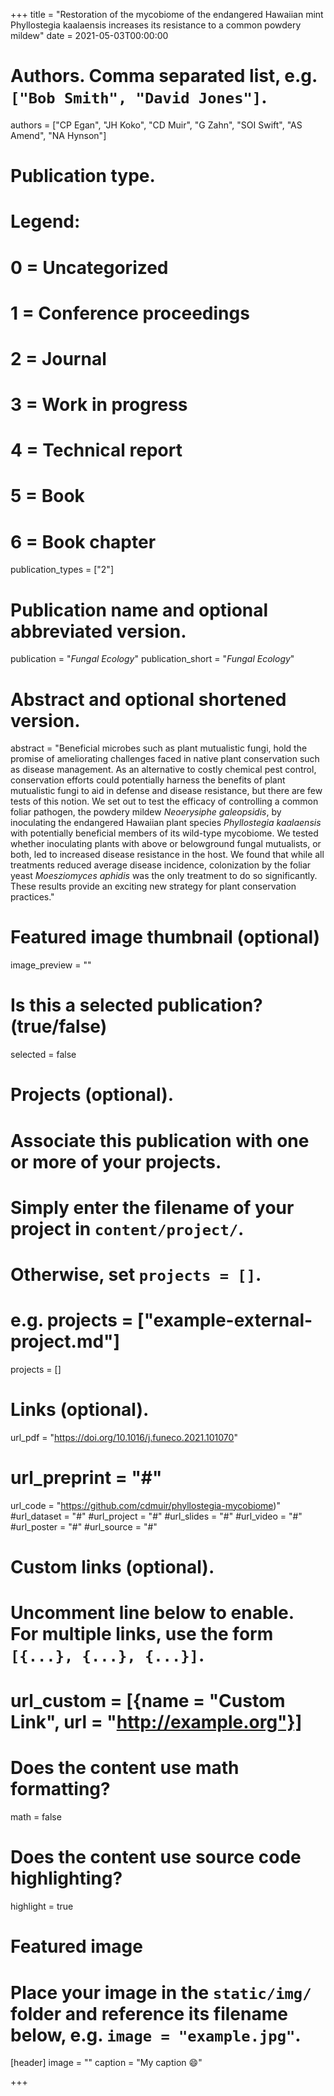 +++
title = "Restoration of the mycobiome of the endangered Hawaiian mint Phyllostegia kaalaensis increases its resistance to a common powdery mildew"
date = 2021-05-03T00:00:00

# Authors. Comma separated list, e.g. `["Bob Smith", "David Jones"]`.
authors = ["CP Egan", "JH Koko", "CD Muir", "G Zahn", "SOI Swift", "AS Amend", "NA Hynson"]

# Publication type.
# Legend:
# 0 = Uncategorized
# 1 = Conference proceedings
# 2 = Journal
# 3 = Work in progress
# 4 = Technical report
# 5 = Book
# 6 = Book chapter
publication_types = ["2"]

# Publication name and optional abbreviated version.
publication = "*Fungal Ecology*"
publication_short = "*Fungal Ecology*"

# Abstract and optional shortened version.
abstract = "Beneficial microbes such as plant mutualistic fungi, hold the promise of ameliorating challenges faced in native plant conservation such as disease management. As an alternative to costly chemical pest control, conservation efforts could potentially harness the benefits of plant mutualistic fungi to aid in defense and disease resistance, but there are few tests of this notion. We set out to test the efficacy of controlling a common foliar pathogen, the powdery mildew *Neoerysiphe galeopsidis*, by inoculating the endangered Hawaiian plant species *Phyllostegia kaalaensis* with potentially beneficial members of its wild-type mycobiome. We tested whether inoculating plants with above or belowground fungal mutualists, or both, led to increased disease resistance in the host. We found that while all treatments reduced average disease incidence, colonization by the foliar yeast *Moesziomyces aphidis* was the only treatment to do so significantly. These results provide an exciting new strategy for plant conservation practices."

# Featured image thumbnail (optional)
image_preview = ""

# Is this a selected publication? (true/false)
selected = false

# Projects (optional).
#   Associate this publication with one or more of your projects.
#   Simply enter the filename of your project in `content/project/`.
#   Otherwise, set `projects = []`.
#   e.g. projects = ["example-external-project.md"]
projects = []

# Links (optional).
url_pdf = "https://doi.org/10.1016/j.funeco.2021.101070"
# url_preprint = "#"
url_code = "https://github.com/cdmuir/phyllostegia-mycobiome)"
#url_dataset = "#"
#url_project = "#"
#url_slides = "#"
#url_video = "#"
#url_poster = "#"
#url_source = "#"

# Custom links (optional).
#   Uncomment line below to enable. For multiple links, use the form `[{...}, {...}, {...}]`.
# url_custom = [{name = "Custom Link", url = "http://example.org"}]

# Does the content use math formatting?
math = false

# Does the content use source code highlighting?
highlight = true

# Featured image
# Place your image in the `static/img/` folder and reference its filename below, e.g. `image = "example.jpg"`.
[header]
image = ""
caption = "My caption :smile:"

+++
